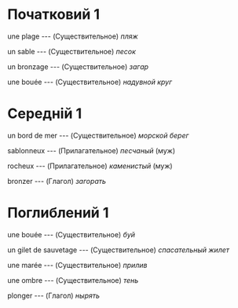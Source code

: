 # Початковий 1

une plage --- (Существительное)
*пляж*



un sable --- (Существительное)
*песок*



un bronzage --- (Существительное)
*загар*



une bouée --- (Существительное)
*надувной круг*



# Середній 1

un bord de mer --- (Существительное)
*морской берег*



sablonneux --- (Прилагательное)
*песчаный* (муж)



rocheux --- (Прилагательное)
*каменистый* (муж)



bronzer --- (Глагол)
*загорать*



# Поглиблений 1

une bouée --- (Существительное)
*буй*



un gilet de sauvetage --- (Существительное)
*спасательный жилет*



une marée --- (Существительное)
*прилив*



une ombre --- (Существительное)
*тень*



plonger --- (Глагол)
*нырять*